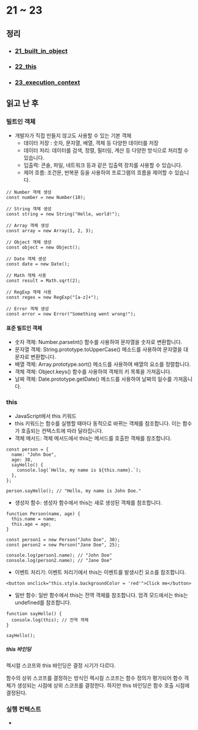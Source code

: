 # 21 ~ 23

## 정리

- ### [21_built_in_object](https://github.com/Loo-ke/TIL/tree/main/JS/deepDive/21_built_in_object)
- ### [22_this](https://github.com/Loo-ke/TIL/tree/main/JS/deepDive/22_this)
- ### [23_execution_context](https://github.com/Loo-ke/TIL/tree/main/JS/deepDive/23_execution_context)

## 읽고 난 후

### 빌트인 객체

- 개발자가 직접 만들지 않고도 사용할 수 있는 기본 객체
  - 데이터 저장 : 숫자, 문자열, 배열, 객체 등 다양한 데이터를 저장
  - 데이터 처리: 데이터를 검색, 정렬, 필터링, 계산 등 다양한 방식으로 처리할 수 있습니다.
  - 입출력: 콘솔, 파일, 네트워크 등과 같은 입출력 장치를 사용할 수 있습니다.
  - 제어 흐름: 조건문, 반복문 등을 사용하여 프로그램의 흐름을 제어할 수 있습니다.

```
// Number 객체 생성
const number = new Number(10);

// String 객체 생성
const string = new String("Hello, world!");

// Array 객체 생성
const array = new Array(1, 2, 3);

// Object 객체 생성
const object = new Object();

// Date 객체 생성
const date = new Date();

// Math 객체 사용
const result = Math.sqrt(2);

// RegExp 객체 사용
const regex = new RegExp("[a-z]+");

// Error 객체 생성
const error = new Error("Something went wrong!");

```

#### 표준 빌트인 객체

- 숫자 객체: Number.parseInt() 함수를 사용하여 문자열을 숫자로 변환합니다.
- 문자열 객체: String.prototype.toUpperCase() 메소드를 사용하여 문자열을 대문자로 변환합니다.
- 배열 객체: Array.prototype.sort() 메소드를 사용하여 배열의 요소를 정렬합니다.
- 객체 객체: Object.keys() 함수를 사용하여 객체의 키 목록을 가져옵니다.
- 날짜 객체: Date.prototype.getDate() 메소드를 사용하여 날짜의 일수를 가져옵니다.

### this

- JavaScript에서 this 키워드
- this 키워드는 함수를 실행할 때마다 동적으로 바뀌는 객체를 참조합니다. 이는 함수가 호출되는 컨텍스트에 따라 달라집니다.
- 객체 메서드: 객체 메서드에서 this는 메서드를 호출한 객체를 참조합니다.

```
const person = {
  name: "John Doe",
  age: 30,
  sayHello() {
    console.log(`Hello, my name is ${this.name}.`);
  },
};

person.sayHello(); // "Hello, my name is John Doe."

```

- 생성자 함수: 생성자 함수에서 this는 새로 생성된 객체를 참조합니다.

```
function Person(name, age) {
  this.name = name;
  this.age = age;
}

const person1 = new Person("John Doe", 30);
const person2 = new Person("Jane Doe", 25);

console.log(person1.name); // "John Doe"
console.log(person2.name); // "Jane Doe"

```

- 이벤트 처리기: 이벤트 처리기에서 this는 이벤트를 발생시킨 요소를 참조합니다.

```
<button onclick="this.style.backgroundColor = 'red'">Click me</button>

```

- 일반 함수: 일반 함수에서 this는 전역 객체를 참조합니다. 엄격 모드에서는 this는 undefined를 참조합니다.

```
function sayHello() {
  console.log(this); // 전역 객체
}

sayHello();

```

##### this 바인딩

렉시컬 스코프와 this 바인딩은 결정 시기가 다르다.

함수의 상위 스코프를 결정하는 방식인 렉시컬 스코프는 함수 정의가 평가되어 함수 객체가 생성되는 시점에 상위 스코프를 결정한다. 하지만 this 바인딩은 함수 호출 시점에 결정된다.

### 실행 컨텍스트

-
